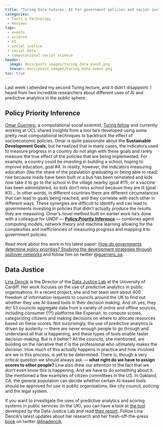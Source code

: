 ```yaml
---
title: "Turing Data Futures: AI for government policies and social justice"
categories:
 - Tools & Technology
 - Reviews
tags:
 - events
 - science
 - AI
 - social justice
 - social data
 - computational social science
header:
  image: docs/posts_images/turing_data_event.png
  teaser: docs/posts_images/turing_data_event.png
toc: true
---  
```


Last week I attended my second Turing lecture, and it didn’t disappoint. I heard from two incredible researchers about different uses of AI and predictive analytics in the public sphere.

## Policy Priority Inference

[Omar Guerrero](http://oguerr.com/), a computational social scientist, [Turing fellow](https://www.turing.ac.uk/people/researchers/omar-guerrero) and currently working at UCL shared insights from a tool he’s developed using some pretty neat computational techniques to backtrack the effect of socioeconomic policies. Omar is quite passionate about the **Sustainable Development Goals**, but he realized that in many cases, the indicators used to measure progress in a country do not align with these goals and rarely measure the true effect of the policies that are being implemented. For example, a country could be investing in building a school, hoping to improve education, goal #4. In reality, however, the indicators measuring education (like the share of the population graduating or being able to read) rise because roads have been built or a bus has been reinstated and kids now take it to go to the school in the village nearby (goal #11); or a vaccine has been administered, so kids don’t miss school because they are ill (goal #3)… In other words, in different countries there are different circumstances that can lead to goals being reached, and they correlate with each other in different ways. These synergies are difficult to identify and can lead to governments investing in policies that didn’t actually produce the results they are measuring. Omar’s novel method built on earlier work he’s done with a colleague for UNDP — **[Policy Priority Inference](https://www.turing.ac.uk/research/research-projects/policy-priority-inference)** — combines agent computing models, network theory and machine learning allowing for the complexities and inefficiencies of measuring progress and mapping it to government policies.

Read more about this work in his latest paper: [How do governments determine policy priorities? Studying the development strategies through spillover networks](https://www.sciencedirect.com/science/article/pii/S0167268118302026) and follow him on twitter [@guerrero_oa](https://twitter.com/guerrero_oa).

## Data Justice

[Lina Dencik](https://www.cardiff.ac.uk/people/view/182924-dencik-lina) is the Director of the [Data Justice Lab](https://datajusticelab.org/) at the University of Cardiff. Her work focuses on the use of predictive analytics in public organisations. In a recent project, she and her team sent about 400 freedom of information requests to councils around the UK to find out whether they use AI-based tools in their decision making. And oh yes, they do! 53 councils aggregate data from a variety of online and offline sources, including consumer (!?!) platforms like Experian, to compute scores, categorizing citizens and making decisions on where to allocate resources based on these scores. Not surprisingly, the use of predictive analytics is driven by austerity — there are never enough people to go through and understand all that is happening, and these types of tools enable faster decision-making. But is it better? All the councils, she mentioned, are building on the narrative that it is the professional who ultimately makes the decision. How much of this actually happens in practice and how involved are we in this process, is yet to be determined. There is, though a very critical question we should always ask — **what right do we have to assign scores to other people?** Lina also drew our attention to the fact that we don’t even know this is happening. And we have to do something about it. She mentioned a few examples of citizen committees in the US. In Oakland, CA, the general population can decide whether certain AI-based tools should be approved for use in public organisations, like city council, policing and the legal system.

If you want to investigate the uses of predictive analytics and scoring systems in public services (in the UK), you can have a look at [the tool](https://data-scores.org/) developed by the Data Justice Lab and read [their report](https://datajusticelab.org/2018/12/06/data-scores-as-governance-final-report-published/). Follow Lina Dencik’s latest updates about her research and her fresh-off-the-press [book](https://www.wiley.com/en-gb/Digital+Citizenship+in+a+Datafied+Society-p-9781509527199) on twitter [@linadencik](https://twitter.com/linadencik).


